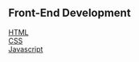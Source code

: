 ## Front-End Development

[HTML](front-end/html.md)  
[CSS](front-end/css.md)  
[Javascript](front-end/javascript.md)
